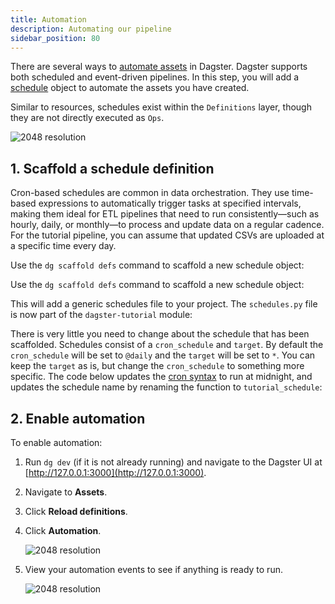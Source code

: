 ```yaml
---
title: Automation
description: Automating our pipeline
sidebar_position: 80
---
```


There are several ways to [automate assets](/guides/automate) in Dagster. Dagster supports both scheduled and event-driven pipelines. In this step, you will add a [schedule](/guides/automate/schedules) object to automate the assets you have created.

Similar to resources, schedules exist within the `Definitions` layer, though they are not directly executed as `Ops`.

![2048 resolution](/images/tutorial/dagster-tutorial/overviews/schedules.png)

## 1. Scaffold a schedule definition

Cron-based schedules are common in data orchestration. They use time-based expressions to automatically trigger tasks at specified intervals, making them ideal for ETL pipelines that need to run consistently—such as hourly, daily, or monthly—to process and update data on a regular cadence. For the tutorial pipeline, you can assume that updated CSVs are uploaded at a specific time every day.

Use the `dg scaffold defs` command to scaffold a new schedule object:

Use the `dg scaffold defs` command to scaffold a new schedule object:

<CliInvocationExample path="docs_snippets/docs_snippets/guides/tutorials/dagster-tutorial/commands/dg-scaffold-schedules.txt" />

This will add a generic schedules file to your project. The `schedules.py` file is now part of the `dagster-tutorial` module:

<CliInvocationExample path="docs_snippets/docs_snippets/guides/tutorials/dagster-tutorial/tree/schedules.txt" />

There is very little you need to change about the schedule that has been scaffolded. Schedules consist of a `cron_schedule` and `target`. By default the `cron_schedule` will be set to `@daily` and the `target` will be set to `*`. You can keep the `target` as is, but change the `cron_schedule` to something more specific. The code below updates the [cron syntax](https://crontab.guru/) to run at midnight, and updates the schedule name by renaming the function to `tutorial_schedule`:

<CodeExample
  path="docs_snippets/docs_snippets/guides/tutorials/dagster-tutorial/src/dagster_tutorial/defs/schedules.py"
  language="python"
  title="src/dagster_tutorial/defs/schedules.py"
/>

## 2. Enable automation

To enable automation:
1. Run `dg dev` (if it is not already running) and navigate to the Dagster UI at [http://127.0.0.1:3000](http://127.0.0.1:3000).
2. Navigate to **Assets**.
3. Click **Reload definitions**.
4. Click **Automation**.

   ![2048 resolution](/images/tutorial/dagster-tutorial/automation-1.png)

5. View your automation events to see if anything is ready to run.

   ![2048 resolution](/images/tutorial/dagster-tutorial/automation-2.png)

